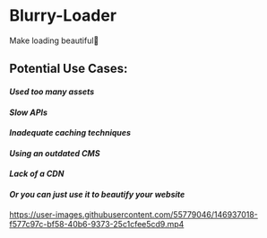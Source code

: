 # Blurry-Loader
Make loading beautiful💖

<h2> Potential Use Cases: </h2>

<h4><i>Used too many assets</i></h4>
<h4><i>Slow APIs</i></h4>
<h4><i>Inadequate caching techniques</i></h4>
<h4><i>Using an outdated CMS</i></h4>
<h4><i>Lack of a CDN</i></h4>
<h4><i>Or you can just use it to beautify your website</i></h4>





https://user-images.githubusercontent.com/55779046/146937018-f577c97c-bf58-40b6-9373-25c1cfee5cd9.mp4


